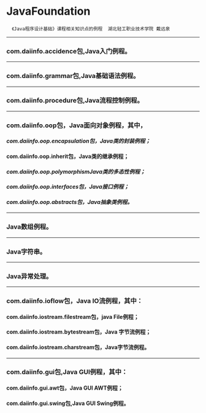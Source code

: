 # JavaFoundation     
      《Java程序设计基础》课程相关知识点的例程  湖北轻工职业技术学院 戴远泉
****
### com.daiinfo.accidence包,Java入门例程。 
****
### com.daiinfo.grammar包,Java基础语法例程。
****
### com.daiinfo.procedure包,Java流程控制例程。
****
### com.daiinfo.oop包，Java面向对象例程，其中，      
#### *com.daiinfo.oop.encapsulation包，Java类的封装例程；*  
#### **com.daiinfo.oop.inherit包，Java类的继承例程；**  
#### ***com.daiinfo.oop.polymorphismJava类的多态性例程；***  
#### _com.daiinfo.oop.interfaces包，Java接口例程；_  
#### _com.daiinfo.oop.abstracts包，Java抽象类例程。_
****
### Java数组例程。 
****
### Java字符串。  
****
### Java异常处理。
****
### com.daiinfo.ioflow包，Java IO流例程，其中：  
#### com.daiinfo.iostream.filestream包，java File例程；  
#### com.daiinfo.iostream.bytestream包，Java 字节流例程；  
#### com.daiinfo.iostream.charstream包，Java字节流例程。 
****
### com.daiinfo.gui包,Java GUI例程，其中：
#### com.daiinfo.gui.awt包，Java GUI AWT例程；
#### com.daiinfo.gui.swing包,Java GUI Swing例程。
